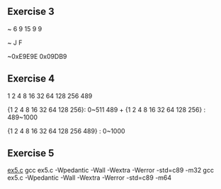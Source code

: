 ## Exercise 3
~ 6 9 15 9 9

~ J  F

~0xE9E9E 0x09DB9

## Exercise 4
1 2 4 8 16 32 64 128 256 489

{1 2 4 8 16 32 64 128 256}: 0\~511
489 + {1 2 4 8 16 32 64 128 256} : 489\~1000

{1 2 4 8 16 32 64 128 256 489} : 0~1000

## Exercise 5
[ex5.c](ex5.c)
gcc ex5.c -Wpedantic -Wall -Wextra -Werror -std=c89 -m32
gcc ex5.c -Wpedantic -Wall -Wextra -Werror -std=c89 -m64
